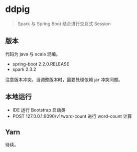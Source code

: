 # ddpig

> Spark 与 Spring Boot 结合进行交互式 Session

## 版本

代码为 java 与 scala 混编。

- spring-boot 2.2.0.RELEASE
- spark 2.3.2

注意版本冲突，当调整版本时，需要处理依赖 jar 冲突问题。

## 本地运行

- IDE 运行 Bootstrap 启动类
- POST 127.0.0.1:9090/v1/word-count 进行 word-count 计算

## Yarn

待续。

